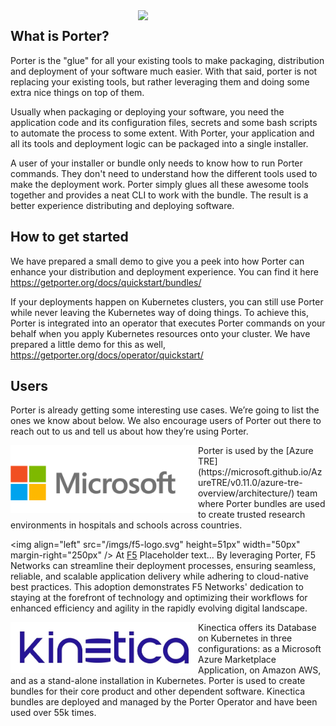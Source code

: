 <img align="right" src="https://github.com/getporter/porter/blob/main/docs/static/images/porter-docs-header.svg" width="300px" />

## What is Porter?

Porter is the "glue" for all your existing tools to make packaging, distribution and deployment of your software much easier. With that said, porter is not replacing your existing tools, but rather leveraging them and doing some extra nice things on top of them.

Usually when packaging or deploying your software, you need the application code and its configuration files, secrets and some bash scripts to automate the process to some extent. With Porter, your application and all its tools and deployment logic can be packaged into a single installer.

A user of your installer or bundle only needs to know how to run Porter commands. They don't need to understand how the different tools used to make the deployment work. Porter simply glues all these awesome tools together and provides a neat CLI to work with the bundle. The result is a better experience distributing and deploying software.

## How to get started
We have prepared a small demo to give you a peek into how Porter can enhance your distribution and deployment experience. You can find it here https://getporter.org/docs/quickstart/bundles/

If your deployments happen on Kubernetes clusters, you can still use Porter while never leaving the Kubernetes way of doing things. To achieve this, Porter is integrated into an operator that executes Porter commands on your behalf when you apply Kubernetes resources onto your cluster. We have prepared a little demo for this as well, https://getporter.org/docs/operator/quickstart/

## Users
Porter is already getting some interesting use cases. We’re going to list the ones we know about below. We also encourage users of Porter out there to reach out to us and tell us about how they’re using Porter.


<img align="left" src="/imgs/microsoft.png" height="108px" width="300px" />
Porter is used by the [Azure TRE](https://microsoft.github.io/AzureTRE/v0.11.0/azure-tre-overview/architecture/) team where Porter bundles are used to create trusted research environments in hospitals and schools across countries.


<img align="left" src="/imgs/f5-logo.svg" height=51px" width="50px" margin-right="250px" />
At [F5](https://www.f5.com/) Placeholder text... By leveraging Porter, F5 Networks can streamline their deployment processes, ensuring seamless, reliable, and scalable application delivery while adhering to cloud-native best practices. This adoption demonstrates F5 Networks' dedication to staying at the forefront of technology and optimizing their workflows for enhanced efficiency and agility in the rapidly evolving digital landscape.


<img align="left" src="/imgs/kinetica.png" width="300px" />

Kinectica offers its Database on Kubernetes in three configurations: as a Microsoft Azure Marketplace Application, on Amazon AWS, and as a stand-alone installation in Kubernetes. Porter is used to create bundles for their core product and other dependent software. Kinectica bundles are deployed and managed by the Porter Operator and have been used over 55k times.
 
